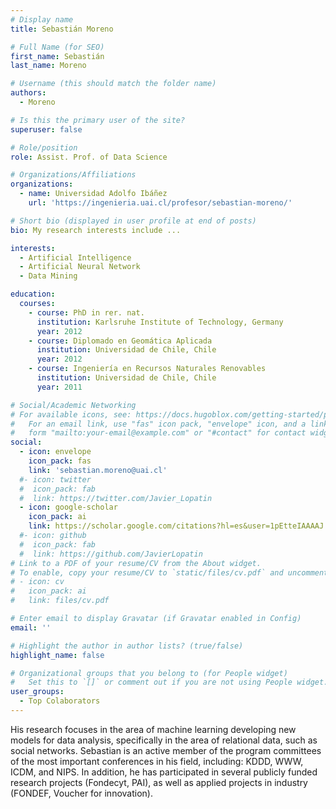 ```yaml
---
# Display name
title: Sebastián Moreno

# Full Name (for SEO)
first_name: Sebastián
last_name: Moreno

# Username (this should match the folder name)
authors:
  - Moreno

# Is this the primary user of the site?
superuser: false

# Role/position
role: Assist. Prof. of Data Science

# Organizations/Affiliations
organizations:
  - name: Universidad Adolfo Ibáñez
    url: 'https://ingenieria.uai.cl/profesor/sebastian-moreno/'

# Short bio (displayed in user profile at end of posts)
bio: My research interests include ...

interests:
  - Artificial Intelligence
  - Artificial Neural Network
  - Data Mining

education:
  courses:
    - course: PhD in rer. nat.
      institution: Karlsruhe Institute of Technology, Germany
      year: 2012
    - course: Diplomado en Geomática Aplicada
      institution: Universidad de Chile, Chile
      year: 2012
    - course: Ingeniería en Recursos Naturales Renovables
      institution: Universidad de Chile, Chile
      year: 2011

# Social/Academic Networking
# For available icons, see: https://docs.hugoblox.com/getting-started/page-builder/#icons
#   For an email link, use "fas" icon pack, "envelope" icon, and a link in the
#   form "mailto:your-email@example.com" or "#contact" for contact widget.
social:
  - icon: envelope
    icon_pack: fas
    link: 'sebastian.moreno@uai.cl'
  #- icon: twitter
  #  icon_pack: fab
  #  link: https://twitter.com/Javier_Lopatin
  - icon: google-scholar
    icon_pack: ai
    link: https://scholar.google.com/citations?hl=es&user=1pEtteIAAAAJ
  #- icon: github
  #  icon_pack: fab
  #  link: https://github.com/JavierLopatin
# Link to a PDF of your resume/CV from the About widget.
# To enable, copy your resume/CV to `static/files/cv.pdf` and uncomment the lines below.
# - icon: cv
#   icon_pack: ai
#   link: files/cv.pdf

# Enter email to display Gravatar (if Gravatar enabled in Config)
email: ''

# Highlight the author in author lists? (true/false)
highlight_name: false

# Organizational groups that you belong to (for People widget)
#   Set this to `[]` or comment out if you are not using People widget.
user_groups:
  - Top Colaborators
---
```


His research focuses in the area of machine learning developing new models for data analysis, specifically in the area of relational data, such as social networks. Sebastian is an active member of the program committees of the most important conferences in his field, including: KDDD, WWW, ICDM, and NIPS. In addition, he has participated in several publicly funded research projects (Fondecyt, PAI), as well as applied projects in industry (FONDEF, Voucher for innovation).
